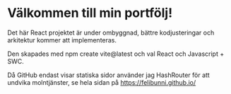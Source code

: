 # Välkommen till min portfölj!

Det här React projektet är under ombyggnad, bättre kodjusteringar och arkitektur kommer att implementeras.

Den skapades med npm create vite@latest och val React och Javascript + SWC.

Då GitHub endast visar statiska sidor använder jag HashRouter för att undvika molntjänster, se hela sidan på https://felibunni.github.io/